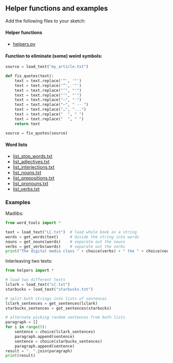 ## Helper functions and examples

Add the following files to your sketch:

#### Helper functions
- [helpers.py](helpers.py)


#### Function to eliminate (some) weird symbols:
```py
source = load_text("my_article.txt")

def fix_quotes(text):
    text = text.replace('“', '"')
    text = text.replace('”', '"')
    text = text.replace("’", "'")
    text = text.replace("‘", "'")
    text = text.replace("–", "-")
    text = text.replace("—", " -- ")
    text = text.replace("…", "...")
    text = text.replace("  ", " ")
    text = text.replace("  ", " ")
    return text

source = fix_quotes(source)
```    



#### Word lists
- [list_stop_words.txt](list_stop_words.txt)  
- [list_adjectives.txt](list_adjectives.txt)
- [list_interjections.txt](list_interjections.txt)
- [list_nouns.txt](list_nouns.txt)
- [list_prepositions.txt](list_prepositions.txt)
- [list_pronouns.txt](list_pronouns.txt)
- [list_verbs.txt](list_verbs.txt)


### Examples
Madlibs:
```py
from word_tools import *

text = load_text("LC.txt")  # load whole book as a string
words = get_words(text)     # divide the string into words
nouns = get_nouns(words)    # separate out the nouns
verbs = get_verbs(words)    # separate out the verbs
print("The digital media class " + choice(verbs) + " the " + choice(nouns) + ".")   # recombine
```

Interleaving two texts:
```py
from helpers import *

# load two different texts
lclark = load_text("LC.txt")
starbucks = load_text("starbucks.txt")

# split both strings into lists of sentences
lclark_sentences = get_sentences(lclark)        
starbucks_sentences = get_sentences(starbucks)

# alternate picking random sentences from both lists
paragraph = []
for i in range(5):
    sentence = choice(lclark_sentences)
    paragraph.append(sentence)
    sentence = choice(starbucks_sentences)
    paragraph.append(sentence)
result = ". ".join(paragraph)
print(result)
```
